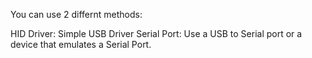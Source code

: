 You can use 2 differnt methods:

HID Driver: Simple USB Driver
Serial Port: Use a USB to Serial port or a device that emulates a Serial Port.
